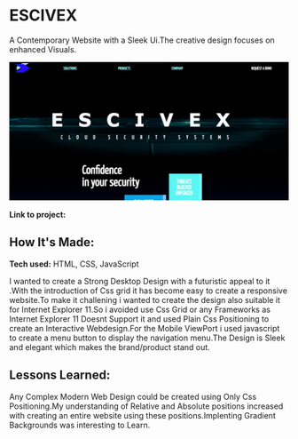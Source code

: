 # ESCIVEX
A Contemporary Website with a Sleek Ui.The creative design focuses on enhanced Visuals.

![Website Image](https://github.com/mohdsauood/Contemporary-Website-With-Sleek-Ui/blob/master/images/design.PNG)

**Link to project:** 

## How It's Made:

**Tech used:** HTML, CSS, JavaScript

I wanted to create a Strong Desktop Design with a futuristic appeal to it .With the introduction of Css grid it has become easy to create a responsive website.To make it challening i wanted to create the design also suitable it for Internet Explorer 11.So i avoided use Css Grid or any Frameworks as Internet Explorer 11 Doesnt Support it and used Plain Css Positioning to create an Interactive Webdesign.For the Mobile ViewPort i used javascript to create a menu button to display the navigation menu.The Design is Sleek and elegant which makes the brand/product stand out.

## Lessons Learned:

Any Complex Modern Web Design could be created using Only Css Positioning.My understanding of Relative and Absolute positions increased with creating an entire website using these positions.Implenting Gradient Backgrounds was interesting to Learn.

